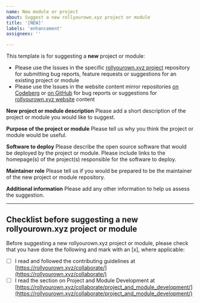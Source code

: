 ```yaml
---
name: New module or project
about: Suggest a new rollyourown.xyz project or module
title: '[NEW]'
labels: 'enhancement'
assignees: ''

---
```


This template is for suggesting a **new** project or module:

- Please use the Issues in the specific [rollyourown.xyz project](https://rollyourown.xyz/rollyourown/) repository for submitting bug reports, feature requests or suggestions for an existing project or module
- Please use the Issues in the website content mirror repositories [on Codeberg](https://codeberg.org/rollyourown-xyz/ryo-website-hugo-content/issues) or [on GitHub](https://github.com/rollyourown-xyz/ryo-website-hugo-content/issues) for bug reports or suggestions for [rollyourown.xyz website](https://rollyourown.xyz) content

**New project or module description**
Please add a short description of the project or module you would like to suggest.

**Purpose of the project or module**
Please tell us why you think the project or module would be useful.

**Software to deploy**
Please describe the open source software that would be deployed by the project or module. Please include links to the homepage(s) of the project(s) responsible for the software to deploy.

**Maintainer role**
Please tell us if you would be prepared to be the maintainer of the new project or module repository.

**Additional information**
Please add any other information to help us assess the suggestion.

---

## Checklist before suggesting a new rollyourown.xyz project or module

Before suggesting a new rollyourown.xyz project or module, please check that you have done the following and mark with an [x], where applicable:

- [ ] I read and followed the contributing guidelines at [https://rollyourown.xyz/collaborate/](https://rollyourown.xyz/collaborate/)
- [ ] I read the section on Project and Module Development at [https://rollyourown.xyz/collaborate/project_and_module_development/](https://rollyourown.xyz/collaborate/project_and_module_development/)
